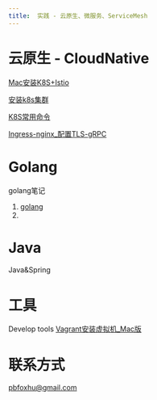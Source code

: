 ```yaml
---
title:  实践 - 云原生、微服务、ServiceMesh
---
```


# 云原生 - CloudNative
[Mac安装K8S+Istio](_posts/cloudnative/2021-8-5-Mac安装K8S+Istio.md)

[安装k8s集群](_posts/cloudnative/2021-8-25-安装k8s集群.md)

[K8S常用命令](_posts/cloudnative/2021-8-25-K8S命令.md)

[Ingress-nginx_配置TLS-gRPC](_posts/cloudnative/2021-8-31-K8S_Ingress_TLS支持gRPC.md)

# Golang
golang笔记
1. [golang](_posts/golang.md)
2. 


# Java
Java&Spring


# 工具
Develop tools
[Vagrant安装虚拟机_Mac版](_posts/tools/2021-8-8-Vagrant安装虚拟机_Mac版.md)

# 联系方式
pbfoxhu@gmail.com

